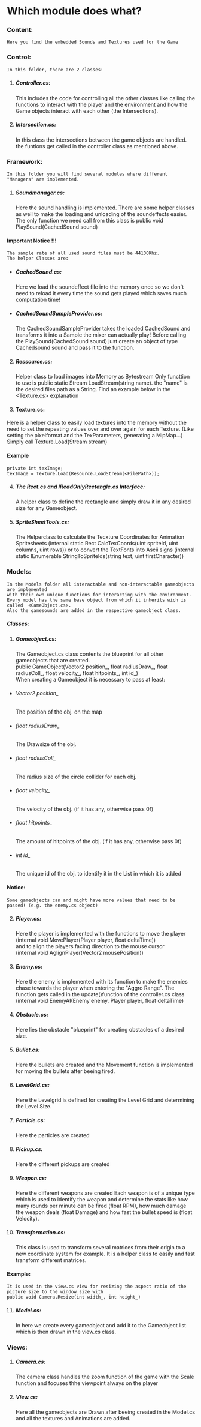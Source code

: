 # Which module does what?

### Content:  
    Here you find the embedded Sounds and Textures used for the Game

### Control:  
    In this folder, there are 2 classes:
1. ##### Controller.cs:  
    This includes the code for controlling all the other classes like calling the functions to interact with the player and the environment and how the Game objects interact with each other (the Intersections).
2. ##### Intersection.cs:  
    In this class the intersections between the game objects are handled. the funtions get called in the controller class as mentioned above.
### Framework:  
    In this folder you will find several modules where different "Managers" are implemented.  
1. ##### Soundmanager.cs:  
    Here the sound handling is implemented. There are some helper classes as well to make the loading and unloading of the soundeffects easier.  
    The only function we need call from this class is public void PlaySound(CachedSound sound)
#### Important Notice !!!  
    The sample rate of all used sound files must be 44100Khz.  
    The helper Classes are:
- ##### CachedSound.cs:  
    Here we load the soundeffect file into the memory once so we don`t need to reload it every time the sound gets played which saves much computation time!
- ##### CachedSoundSampleProvider.cs:  
    The CachedSoundSampleProvider takes the loaded CachedSound and transforms it into a Sample the mixer can actually play!
    Before calling the PlaySound(CachedSound sound) just create an object of type Cachedsound sound and pass it to the function.
2. ##### Ressource.cs:  
    Helper class to load images into Memory as Bytestream
    Only functtion to use is public static Stream LoadStream(string name). the "name" is the desired files path as a String. Find an example below in the <Texture.cs> explanation

3. #### Texture.cs:  
Here is a helper class to easily load textures into the memory without the need to set the repeating values over and over again for each Texture. (Like setting the pixelformat and the TexParameters, generating a MipMap...) Simply call Texture.Load(Stream stream)
#### Example   
    private int texImage;
    texImage = Texture.Load(Resource.LoadStream(<FilePath>));

4. ##### The Rect.cs and IReadOnlyRectangle.cs Interface:  
    A helper class to define the rectangle and simply draw it in any desired size for any Gameobject.
5. ##### SpriteSheetTools.cs:  
    The Helperclass to calculate the Tecxture Coordinates for Animation Spritesheets 
    (internal static Rect CalcTexCoords(uint spriteId, uint columns, uint rows))
    or to convert the TextFonts into Ascii signs 
    (internal static IEnumerable<uint> StringToSpriteIds(string text, uint firstCharacter))

### Models:  
    In the Models folder all interactable and non-interactable gameobjects are implemented  
    with their own unique functions for interacting with the environment.
    Every model has the same base object from which it inherits wich is called  <GameObject.cs>.
    Also the gamesounds are added in the respective gameobject class.
##### Classes:  
1. ##### Gameobject.cs:  
    The Gameobject.cs class contents the blueprint for all other gameobjects that are created.  
    public GameObject(Vector2 position_, float radiusDraw_, float radiusColl_, float velocity_, float hitpoints_, int id_)  
    When creating a Gameobject it is necessary to pass at least:  
- ###### Vector2 position_
    The position of the obj. on the map 
- ###### float radiusDraw_
    The Drawsize of the obj.
- ###### float radiusColl_
    The radius size of the circle collider for each obj.
- ###### float velocity_    
    The velocity of the obj. (if it has any, otherwise pass 0f)
- ###### float hitpoints_
    The amount of hitpoints of the obj. (if it has any, otherwise pass 0f)
- ###### int id_ 
    The unique id of the obj. to identify it in the List in which it is added
        
#### Notice:  
    Some gameobjects can and might have more values that need to be passed! (e.g. the enemy.cs object)

2. ##### Player.cs:  
    Here the player is implemented with the functions to move the player  
    (internal void MovePlayer(Player player, float deltaTime))  
    and  to align the players facing direction to the mouse cursor  
    (internal void AglignPlayer(Vector2 mousePosition))
3. ##### Enemy.cs:  
    Here the enemy is implemented with its function to make the enemies chase towards the player when entering the "Aggro Range". The function gets called in the update()function of the controller.cs class  
    (internal void EnemyAI(Enemy enemy, Player player, float deltaTime)
4. ##### Obstacle.cs:  
    Here lies the obstacle "blueprint" for creating obstacles of a desired size.
5. ##### Bullet.cs:  
    Here the bullets are created and the Movement function is implemented for moving the bullets after beeing fired.
6. ##### LevelGrid.cs:  
    Here the Levelgrid is defined for creating the Level Grid and determining the Level Size.
7. ##### Particle.cs:  
     Here the particles are created
8. ##### Pickup.cs:  
    Here the different pickups are created
9. ##### Weapon.cs:  
    Here the different weapons are created
    Each weapon is of a unique type which is used to identify the weapon and determine the stats like how many rounds per minute can be fired (float RPM), how much damage the weapon deals (float Damage) and how fast the bullet speed is (float Velocity).
10. ##### Transformation.cs:  
    This class is used to transform several matrices from their origin to a new coordinate system for example.
    It is a helper class to easily and fast transform different matrices. 
#### Example:  
    It is used in the view.cs view for resizing the aspect ratio of the picture size to the window size with 
    public void Camera.Resize(int width_, int height_)
11. ##### Model.cs:  
    In here we create every gameobject and add it to the Gameobject list which is then drawn in the view.cs class. 

### Views:
1. ##### Camera.cs:  
    The camera class handles the zoom function of the game with the Scale function and focuses thhe viewpoint always on the player
2. ##### View.cs:  
    Here all the gameobjects are Drawn after beeing created in the Model.cs and all the textures and Animations are added.